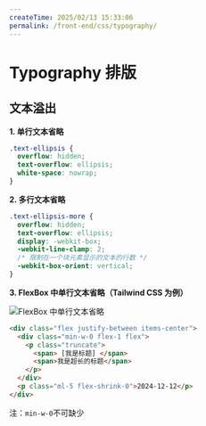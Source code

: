 ```yaml
---
createTime: 2025/02/13 15:33:06
permalink: /front-end/css/typography/
---
```

# Typography 排版

## 文本溢出

**1. 单行文本省略**

```css
.text-ellipsis {
  overflow: hidden;
  text-overflow: ellipsis;
  white-space: nowrap;
}
```

**2. 多行文本省略**

```css
.text-ellipsis-more {
  overflow: hidden;
  text-overflow: ellipsis;
  display: -webkit-box;
  -webkit-line-clamp: 2;
  /* 限制在一个块元素显示的文本的行数 */
  -webkit-box-orient: vertical;
}
```

**3. FlexBox 中单行文本省略（Tailwind CSS 为例）**

![FlexBox 中单行文本省略](https://upyun-oss.mu00.cn/202409281058300.png)

```html
<div class="flex justify-between items-center">
  <div class="min-w-0 flex-1 flex">
    <p class="truncate">
      <span> [我是标题] </span>
      <span>我是超长的标题</span>
    </p>
  </div>
  <p class="ml-5 flex-shrink-0">2024-12-12</p>
</div>
```

注：`min-w-0`不可缺少
